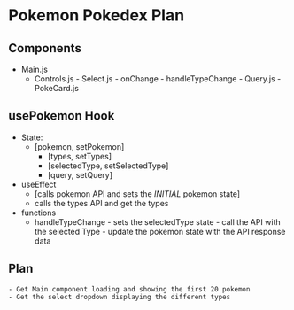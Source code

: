 # Pokemon Pokedex Plan

## Components

- Main.js
  - Controls.js
        - Select.js
            - onChange - handleTypeChange
        - Query.js
    -PokeCard.js

## usePokemon Hook

- State:
  - [pokemon, setPokemon]
    - [types, setTypes]
    - [selectedType, setSelectedType]
    - [query, setQuery]
- useEffect
  - [calls pokemon API and sets the _INITIAL_ pokemon state]
  - calls the types API and get the types
- functions
  - handleTypeChange
        - sets the selectedType state
        - call the API with the selected Type
        - update the pokemon state with the API response data

## Plan

    - Get Main component loading and showing the first 20 pokemon
    - Get the select dropdown displaying the different types
